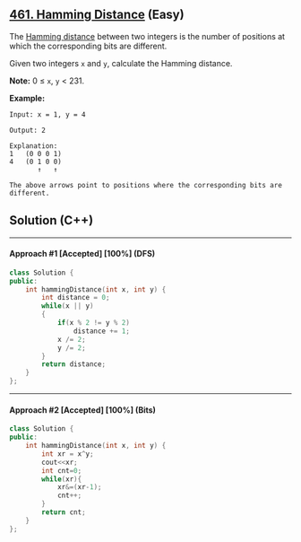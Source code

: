 ## [461. Hamming Distance](https://leetcode.com/problems/hamming-distance/) (Easy)

The [Hamming distance](https://en.wikipedia.org/wiki/Hamming_distance) between two integers is the number of positions at which the corresponding bits are different.

Given two integers `x` and `y`, calculate the Hamming distance.

**Note:**
 0 ≤ `x`, `y` < 231. 

**Example:** 

```
Input: x = 1, y = 4

Output: 2

Explanation:
1   (0 0 0 1)
4   (0 1 0 0)
       ↑   ↑

The above arrows point to positions where the corresponding bits are different.
```

## Solution (C++)

------

#### Approach #1  [Accepted] [100%] (DFS)

```c++
class Solution {
public:
    int hammingDistance(int x, int y) {
        int distance = 0;
        while(x || y)
        {
            if(x % 2 != y % 2)
                distance += 1;
            x /= 2;
            y /= 2;
        }
        return distance;
    }
};
```

---

#### Approach #2  [Accepted] [100%] (Bits)

```c++
class Solution {
public:
    int hammingDistance(int x, int y) {
        int xr = x^y;
        cout<<xr;
        int cnt=0;
        while(xr){
            xr&=(xr-1);
            cnt++;
        }
        return cnt;
    }
};
```

